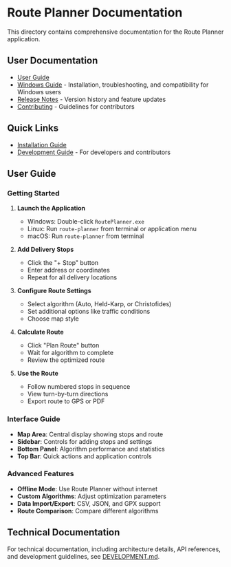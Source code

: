 # Route Planner Documentation

This directory contains comprehensive documentation for the Route Planner application.

## User Documentation

- [User Guide](#user-guide)
- [Windows Guide](WINDOWS_GUIDE.md) - Installation, troubleshooting, and compatibility for Windows users
- [Release Notes](RELEASE_NOTES.md) - Version history and feature updates
- [Contributing](CONTRIBUTING.md) - Guidelines for contributors

## Quick Links

- [Installation Guide](../README.md#-quick-start)
- [Development Guide](../DEVELOPMENT.md) - For developers and contributors

## User Guide

### Getting Started

1. **Launch the Application**
   - Windows: Double-click `RoutePlanner.exe`
   - Linux: Run `route-planner` from terminal or application menu
   - macOS: Run `route-planner` from terminal

2. **Add Delivery Stops**
   - Click the "+ Stop" button
   - Enter address or coordinates
   - Repeat for all delivery locations

3. **Configure Route Settings**
   - Select algorithm (Auto, Held-Karp, or Christofides)
   - Set additional options like traffic conditions
   - Choose map style

4. **Calculate Route**
   - Click "Plan Route" button
   - Wait for algorithm to complete
   - Review the optimized route

5. **Use the Route**
   - Follow numbered stops in sequence
   - View turn-by-turn directions
   - Export route to GPS or PDF

### Interface Guide

- **Map Area**: Central display showing stops and route
- **Sidebar**: Controls for adding stops and settings
- **Bottom Panel**: Algorithm performance and statistics
- **Top Bar**: Quick actions and application controls

### Advanced Features

- **Offline Mode**: Use Route Planner without internet
- **Custom Algorithms**: Adjust optimization parameters
- **Data Import/Export**: CSV, JSON, and GPX support
- **Route Comparison**: Compare different algorithms

## Technical Documentation

For technical documentation, including architecture details, API references, and development guidelines, see [DEVELOPMENT.md](../DEVELOPMENT.md).
